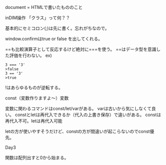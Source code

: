 document = HTMLで書いたもののこと

inDIM操作
「クラス」って何？？

基本的にセミコロン(;)は先に書く。忘れがちなので。

window.confirmはtrue or false を出してくれる。

==も比較演算子として反応するけど絶対に===を使う。
==はデータ型を意識した評価を行わない。
ex)
``` 
3 === '3'
>false
3 == '3'
>true
```

!はあらゆるものが逆転する。

const（変数作りますよ〜）変数

変数に関わるコマンドはconst/let/varがある。
varは古いから気にしなくて良い。
constとletは再代入できるか（代入の上書き保存）で違いがある。
constは再代入不可。letは再代入可能

letの方が使いやすそうだけど、constの方が間違いが起こらないのでconst優先。

Day3

関数は配列出すと0から始まる。

